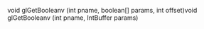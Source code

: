 void glGetBooleanv (int pname, boolean[] params, int offset)void glGetBooleanv (int pname, IntBuffer params)